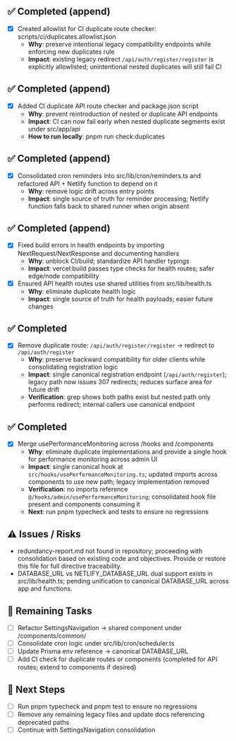 ## ✅ Completed (append)
- [x] Created allowlist for CI duplicate route checker: scripts/ci/duplicates.allowlist.json
  - **Why**: preserve intentional legacy compatibility endpoints while enforcing new duplicates rule
  - **Impact**: existing legacy redirect `/api/auth/register/register` is explicitly allowlisted; unintentional nested duplicates will still fail CI

## ✅ Completed (append)
- [x] Added CI duplicate API route checker and package.json script
  - **Why**: prevent reintroduction of nested or duplicate API endpoints
  - **Impact**: CI can now fail early when nested duplicate segments exist under src/app/api
  - **How to run locally**: pnpm run check:duplicates

## ✅ Completed (append)
- [x] Consolidated cron reminders into src/lib/cron/reminders.ts and refactored API + Netlify function to depend on it
  - **Why**: remove logic drift across entry points
  - **Impact**: single source of truth for reminder processing; Netlify function falls back to shared runner when origin absent

## ✅ Completed (append)
- [x] Fixed build errors in health endpoints by importing NextRequest/NextResponse and documenting handlers
  - **Why**: unblock CI/build; standardize API handler typings
  - **Impact**: vercel:build passes type checks for health routes; safer edge/node compatibility
- [x] Ensured API health routes use shared utilities from src/lib/health.ts
  - **Why**: eliminate duplicate health logic
  - **Impact**: single source of truth for health payloads; easier future changes

## ✅ Completed
- [x] Remove duplicate route: `/api/auth/register/register` → redirect to `/api/auth/register`
  - **Why**: preserve backward compatibility for older clients while consolidating registration logic
  - **Impact**: single canonical registration endpoint (`/api/auth/register`); legacy path now issues 307 redirects; reduces surface area for future drift
  - **Verification**: grep shows both paths exist but nested path only performs redirect; internal callers use canonical endpoint

## ✅ Completed
- [x] Merge usePerformanceMonitoring across /hooks and /components
  - **Why**: eliminate duplicate implementations and provide a single hook for performance monitoring across admin UI
  - **Impact**: single canonical hook at `src/hooks/usePerformanceMonitoring.ts`; updated imports across components to use new path; legacy implementation removed
  - **Verification**: no imports reference `@/hooks/admin/usePerformanceMonitoring`; consolidated hook file present and components consuming it
  - **Next**: run pnpm typecheck and tests to ensure no regressions

## ⚠️ Issues / Risks
- redundancy-report.md not found in repository; proceeding with consolidation based on existing code and objectives. Provide or restore this file for full directive traceability.
- DATABASE_URL vs NETLIFY_DATABASE_URL dual support exists in src/lib/health.ts; pending unification to canonical DATABASE_URL across app and functions.

## 🚧 Remaining Tasks
- [ ] Refactor SettingsNavigation → shared component under /components/common/
- [ ] Consolidate cron logic under src/lib/cron/scheduler.ts
- [ ] Update Prisma env reference → canonical DATABASE_URL
- [ ] Add CI check for duplicate routes or components (completed for API routes; extend to components if desired)

## 🔧 Next Steps
- [ ] Run pnpm typecheck and pnpm test to ensure no regressions
- [ ] Remove any remaining legacy files and update docs referencing deprecated paths
- [ ] Continue with SettingsNavigation consolidation

